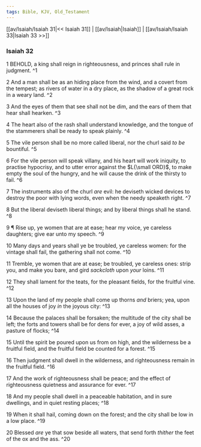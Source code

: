 ```yaml
---
tags: Bible, KJV, Old_Testament
---
```


[[av/Isaiah/Isaiah 31|<< Isaiah 31]] | [[av/Isaiah|Isaiah]] | [[av/Isaiah/Isaiah 33|Isaiah 33 >>]]

### Isaiah 32

1 BEHOLD, a king shall reign in righteousness, and princes shall rule in judgment. ^1

2 And a man shall be as an hiding place from the wind, and a covert from the tempest; as rivers of water in a dry place, as the shadow of a great rock in a weary land. ^2

3 And the eyes of them that see shall not be dim, and the ears of them that hear shall hearken. ^3

4 The heart also of the rash shall understand knowledge, and the tongue of the stammerers shall be ready to speak plainly. ^4

5 The vile person shall be no more called liberal, nor the churl said _to_ _be_ bountiful. ^5

6 For the vile person will speak villany, and his heart will work iniquity, to practise hypocrisy, and to utter error against the $L{\small ORD}$, to make empty the soul of the hungry, and he will cause the drink of the thirsty to fail. ^6

7 The instruments also of the churl _are_ evil: he deviseth wicked devices to destroy the poor with lying words, even when the needy speaketh right. ^7

8 But the liberal deviseth liberal things; and by liberal things shall he stand. ^8

9 ¶ Rise up, ye women that are at ease; hear my voice, ye careless daughters; give ear unto my speech. ^9

10 Many days and years shall ye be troubled, ye careless women: for the vintage shall fail, the gathering shall not come. ^10

11 Tremble, ye women that are at ease; be troubled, ye careless ones: strip you, and make you bare, and gird _sackcloth_ upon _your_ loins. ^11

12 They shall lament for the teats, for the pleasant fields, for the fruitful vine. ^12

13 Upon the land of my people shall come up thorns _and_ briers; yea, upon all the houses of joy _in_ the joyous city: ^13

14 Because the palaces shall be forsaken; the multitude of the city shall be left; the forts and towers shall be for dens for ever, a joy of wild asses, a pasture of flocks; ^14

15 Until the spirit be poured upon us from on high, and the wilderness be a fruitful field, and the fruitful field be counted for a forest. ^15

16 Then judgment shall dwell in the wilderness, and righteousness remain in the fruitful field. ^16

17 And the work of righteousness shall be peace; and the effect of righteousness quietness and assurance for ever. ^17

18 And my people shall dwell in a peaceable habitation, and in sure dwellings, and in quiet resting places; ^18

19 When it shall hail, coming down on the forest; and the city shall be low in a low place. ^19

20 Blessed _are_ ye that sow beside all waters, that send forth _thither_ the feet of the ox and the ass. ^20
